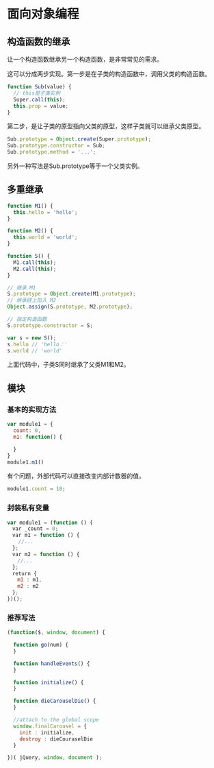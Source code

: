 # 面向对象编程

## 构造函数的继承
让一个构造函数继承另一个构造函数，是非常常见的需求。

这可以分成两步实现。第一步是在子类的构造函数中，调用父类的构造函数。

```js
function Sub(value) {
  // this是子类实例
  Super.call(this);
  this.prop = value;
}
```

第二步，是让子类的原型指向父类的原型，这样子类就可以继承父类原型。

```js
Sub.prototype = Object.create(Super.prototype);
Sub.prototype.constructor = Sub;
Sub.prototype.method = '...';
```
另外一种写法是Sub.prototype等于一个父类实例。

## 多重继承

```js
function M1() {
  this.hello = 'hello';
}

function M2() {
  this.world = 'world';
}

function S() {
  M1.call(this);
  M2.call(this);
}

// 继承 M1
S.prototype = Object.create(M1.prototype);
// 继承链上加入 M2
Object.assign(S.prototype, M2.prototype);

// 指定构造函数
S.prototype.constructor = S;

var s = new S();
s.hello // 'hello：'
s.world // 'world'
``` 
上面代码中，子类S同时继承了父类M1和M2。

## 模块

### 基本的实现方法

```js
var module1 = {
  count: 0,
  m1: function() {

  } 
}
module1.m1()
```
有个问题，外部代码可以直接改变内部计数器的值。
```js
module1.count = 10;
```

### 封装私有变量
```js
var module1 = (function () {
　var _count = 0;
　var m1 = function () {
　  //...
　};
　var m2 = function () {
　　//...
　};
　return {
　　m1 : m1,
　　m2 : m2
　};
})();
```

### 推荐写法

```js
(function($, window, document) {

  function go(num) {
  }

  function handleEvents() {
  }

  function initialize() {
  }

  function dieCarouselDie() {
  }

  //attach to the global scope
  window.finalCarousel = {
    init : initialize,
    destroy : dieCouraselDie
  }

})( jQuery, window, document );
``` 

